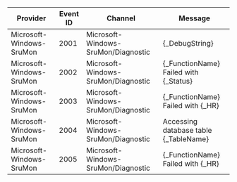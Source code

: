 Provider                  |  Event ID  |  Channel                              |  Message
--------------------------|------------|---------------------------------------|---------------------------------------
Microsoft-Windows-SruMon  |  2001      |  Microsoft-Windows-SruMon/Diagnostic  |  {_DebugString}
Microsoft-Windows-SruMon  |  2002      |  Microsoft-Windows-SruMon/Diagnostic  |  {_FunctionName} Failed with {_Status}
Microsoft-Windows-SruMon  |  2003      |  Microsoft-Windows-SruMon/Diagnostic  |  {_FunctionName} Failed with {_HR}
Microsoft-Windows-SruMon  |  2004      |  Microsoft-Windows-SruMon/Diagnostic  |  Accessing database table {_TableName}
Microsoft-Windows-SruMon  |  2005      |  Microsoft-Windows-SruMon/Diagnostic  |  {_FunctionName} Failed with {_HR}